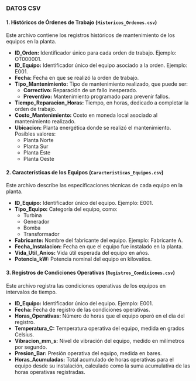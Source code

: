 ### DATOS CSV

#### **1. Históricos de Órdenes de Trabajo (`Historicos_Ordenes.csv`)**
Este archivo contiene los registros históricos de mantenimiento de los equipos en la planta.

- **ID_Orden:** Identificador único para cada orden de trabajo. Ejemplo: OT000001.
- **ID_Equipo:** Identificador único del equipo asociado a la orden. Ejemplo: E001.
- **Fecha:** Fecha en que se realizó la orden de trabajo.
- **Tipo_Mantenimiento:** Tipo de mantenimiento realizado, que puede ser:
  - **Correctivo:** Reparación de un fallo inesperado.
  - **Preventivo:** Mantenimiento programado para prevenir fallos.
- **Tiempo_Reparacion_Horas:** Tiempo, en horas, dedicado a completar la orden de trabajo.
- **Costo_Mantenimiento:** Costo en moneda local asociado al mantenimiento realizado.
- **Ubicacion:** Planta energética donde se realizó el mantenimiento. Posibles valores:
  - Planta Norte
  - Planta Sur
  - Planta Este
  - Planta Oeste

#### **2. Características de los Equipos (`Caracteristicas_Equipos.csv`)**
Este archivo describe las especificaciones técnicas de cada equipo en la planta.

- **ID_Equipo:** Identificador único del equipo. Ejemplo: E001.
- **Tipo_Equipo:** Categoría del equipo, como:
  - Turbina
  - Generador
  - Bomba
  - Transformador
- **Fabricante:** Nombre del fabricante del equipo. Ejemplo: Fabricante A.
- **Fecha_Instalacion:** Fecha en que el equipo fue instalado en la planta.
- **Vida_Util_Anios:** Vida útil esperada del equipo en años.
- **Potencia_kW:** Potencia nominal del equipo en kilovatios.

#### **3. Registros de Condiciones Operativas (`Registros_Condiciones.csv`)**
Este archivo registra las condiciones operativas de los equipos en intervalos de tiempo.

- **ID_Equipo:** Identificador único del equipo. Ejemplo: E001.
- **Fecha:** Fecha de registro de las condiciones operativas.
- **Horas_Operativas:** Número de horas que el equipo operó en el día del registro.
- **Temperatura_C:** Temperatura operativa del equipo, medida en grados Celsius.
- **Vibracion_mm_s:** Nivel de vibración del equipo, medido en milímetros por segundo.
- **Presion_Bar:** Presión operativa del equipo, medida en bares.
- **Horas_Acumuladas:** Total acumulado de horas operativas para el equipo desde su instalación, calculado como la suma acumulativa de las horas operativas registradas.

